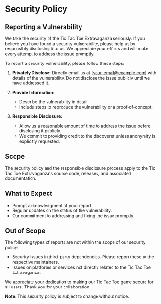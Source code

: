 # Security Policy

## Reporting a Vulnerability

We take the security of the Tic Tac Toe Extravaganza seriously. If you believe you have found a security vulnerability, please help us by responsibly disclosing it to us. We appreciate your efforts and will make every attempt to address the issue promptly.

To report a security vulnerability, please follow these steps:

1. **Privately Disclose:** Directly email us at [your-email@example.com] with details of the vulnerability. Do not disclose the issue publicly until we have addressed it.

2. **Provide Information:**
   - Describe the vulnerability in detail.
   - Include steps to reproduce the vulnerability or a proof-of-concept.

3. **Responsible Disclosure:**
   - Allow us a reasonable amount of time to address the issue before disclosing it publicly.
   - We commit to providing credit to the discoverer unless anonymity is explicitly requested.

## Scope

The security policy and the responsible disclosure process apply to the Tic Tac Toe Extravaganza's source code, releases, and associated documentation.

## What to Expect

- Prompt acknowledgment of your report.
- Regular updates on the status of the vulnerability.
- Our commitment to addressing and fixing the issue promptly.

## Out of Scope

The following types of reports are not within the scope of our security policy:

- Security issues in third-party dependencies. Please report these to the respective maintainers.
- Issues on platforms or services not directly related to the Tic Tac Toe Extravaganza.

We appreciate your dedication to making our Tic Tac Toe game secure for all users. Thank you for your collaboration.

**Note:** This security policy is subject to change without notice.
